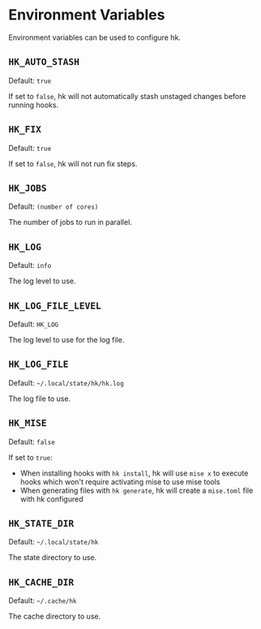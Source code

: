 # Environment Variables

Environment variables can be used to configure hk.

## `HK_AUTO_STASH`

Default: `true`

If set to `false`, hk will not automatically stash unstaged changes before running hooks.

## `HK_FIX`

Default: `true`

If set to `false`, hk will not run fix steps.

## `HK_JOBS`

Default: `(number of cores)`

The number of jobs to run in parallel.

## `HK_LOG`

Default: `info`

The log level to use.

## `HK_LOG_FILE_LEVEL`

Default: `HK_LOG`

The log level to use for the log file.

## `HK_LOG_FILE`

Default: `~/.local/state/hk/hk.log`

The log file to use.

## `HK_MISE`

Default: `false`

If set to `true`:
- When installing hooks with `hk install`, hk will use `mise x` to execute hooks which won't require activating mise to use mise tools
- When generating files with `hk generate`, hk will create a `mise.toml` file with hk configured

## `HK_STATE_DIR`

Default: `~/.local/state/hk`

The state directory to use.

## `HK_CACHE_DIR`

Default: `~/.cache/hk`

The cache directory to use.
